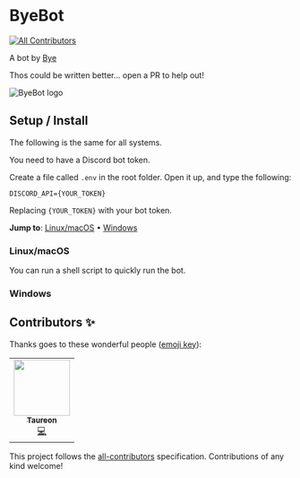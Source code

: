 # ByeBot
<!-- ALL-CONTRIBUTORS-BADGE:START - Do not remove or modify this section -->
[![All Contributors](https://img.shields.io/badge/all_contributors-1-orange.svg?style=flat-square)](#contributors-)
<!-- ALL-CONTRIBUTORS-BADGE:END -->

A bot by [Bye](https://byemc.xyz/)

Thos could be written better... open a PR to help out!

![ByeBot logo](https://static.byemc.xyz/byebot/byebotpic.png)

## Setup / Install

The following is the same for all systems.

You need to have a Discord bot token. 

Create a file called `.env` in the root folder. Open it up, and type the following:
```env
DISCORD_API={YOUR_TOKEN}
```
Replacing `{YOUR_TOKEN}` with your bot token.

**Jump to**: [Linux/macOS](#linuxmacos) • [Windows](#windows)

### Linux/macOS
You can run a shell script to quickly run the bot.

### Windows

## Contributors ✨

Thanks goes to these wonderful people ([emoji key](https://allcontributors.org/docs/en/emoji-key)):

<!-- ALL-CONTRIBUTORS-LIST:START - Do not remove or modify this section -->
<!-- prettier-ignore-start -->
<!-- markdownlint-disable -->
<table>
  <tr>
    <td align="center"><a href="https://github.com/Taureon"><img src="https://avatars.githubusercontent.com/u/45183108?v=4?s=100" width="100px;" alt=""/><br /><sub><b>Taureon</b></sub></a><br /><a href="https://github.com/byemc/ByeBot/commits?author=Taureon" title="Code">💻</a></td>
  </tr>
</table>

<!-- markdownlint-restore -->
<!-- prettier-ignore-end -->

<!-- ALL-CONTRIBUTORS-LIST:END -->

This project follows the [all-contributors](https://github.com/all-contributors/all-contributors) specification. Contributions of any kind welcome!